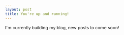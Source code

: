 ```yaml
---
layout: post
title: You're up and running!
---
```


I'm currently building my blog, new posts to come soon!
